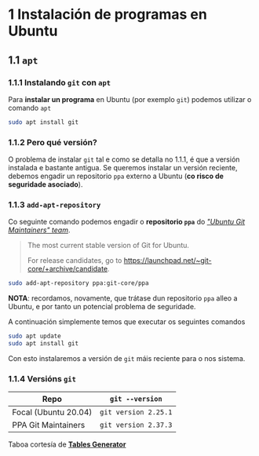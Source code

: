 # 1 Instalación de programas en Ubuntu

## 1.1 `apt`

### 1.1.1 Instalando `git` con `apt`

Para **instalar un programa** en Ubuntu (por exemplo `git`) podemos utilizar o comando `apt`

```sh
sudo apt install git
```

### 1.1.2 Pero qué versión?

O problema de instalar `git` tal e como se detalla no 1.1.1, é que a versión instalada e bastante antigua. Se queremos instalar un versión reciente, debemos engadir un repositorio `ppa` externo a Ubuntu (**co risco de seguridade asociado**).

### 1.1.3 `add-apt-repository`

Co seguinte comando podemos engadir o **repositorio `ppa`** do [_"Ubuntu Git Maintainers" team_](https://launchpad.net/~git-core/+archive/ubuntu/ppa).

> The most current stable version of Git for Ubuntu.
>
> For release candidates, go to https://launchpad.net/~git-core/+archive/candidate.

```sh
sudo add-apt-repository ppa:git-core/ppa
```

**NOTA**: recordamos, novamente, que trátase dun repositorio `ppa` alleo a Ubuntu, e por tanto un potencial problema de seguridade.

A continuación simplemente temos que executar os seguintes comandos

```sh
sudo apt update
sudo apt install git
```

Con esto instalaremos a versión de `git` máis reciente para o nos sistema.

### 1.1.4 Versións `git`

| Repo                 | `git --version`      |
|----------------------|----------------------|
| Focal (Ubuntu 20.04) | `git version 2.25.1` |
| PPA Git Maintainers  | `git version 2.37.3` |

Taboa cortesía de [**Tables Generator**](https://www.tablesgenerator.com/markdown_tables)

